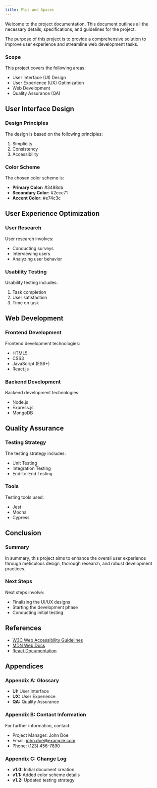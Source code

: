 ```yaml
---
title: Plus and Spaces
---
```


Welcome to the project documentation. This document outlines all the necessary details, specifications, and guidelines for the project.

The purpose of this project is to provide a comprehensive solution to improve user experience and streamline web development tasks.

### Scope

This project covers the following areas:

- User Interface (UI) Design
- User Experience (UX) Optimization
- Web Development
- Quality Assurance (QA)

## User Interface Design

### Design Principles

The design is based on the following principles:

1. Simplicity
2. Consistency
3. Accessibility

### Color Scheme

The chosen color scheme is:

- **Primary Color:** #3498db
- **Secondary Color:** #2ecc71
- **Accent Color:** #e74c3c

## User Experience Optimization

### User Research

User research involves:

- Conducting surveys
- Interviewing users
- Analyzing user behavior

### Usability Testing

Usability testing includes:

1. Task completion
2. User satisfaction
3. Time on task

## Web Development

### Frontend Development

Frontend development technologies:

- HTML5
- CSS3
- JavaScript (ES6+)
- React.js

### Backend Development

Backend development technologies:

- Node.js
- Express.js
- MongoDB

## Quality Assurance

### Testing Strategy

The testing strategy includes:

- Unit Testing
- Integration Testing
- End-to-End Testing

### Tools

Testing tools used:

- Jest
- Mocha
- Cypress

## Conclusion

### Summary

In summary, this project aims to enhance the overall user experience through meticulous design, thorough research, and robust development practices.

### Next Steps

Next steps involve:

- Finalizing the UI/UX designs
- Starting the development phase
- Conducting initial testing

## References

- [W3C Web Accessibility Guidelines](https://www.w3.org/WAI/WCAG21/quickref/)
- [MDN Web Docs](https://developer.mozilla.org/)
- [React Documentation](https://reactjs.org/docs/getting-started.html)

## Appendices

### Appendix A: Glossary

- **UI:** User Interface
- **UX:** User Experience
- **QA:** Quality Assurance

### Appendix B: Contact Information

For further information, contact:

- Project Manager: John Doe
- Email: john.doe@example.com
- Phone: (123) 456-7890

### Appendix C: Change Log

- **v1.0:** Initial document creation
- **v1.1:** Added color scheme details
- **v1.2:** Updated testing strategy
